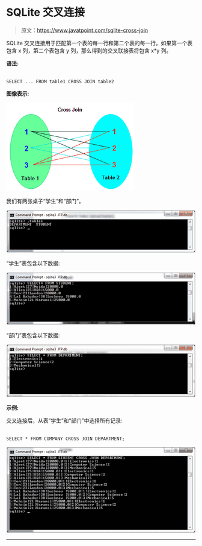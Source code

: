 # SQLite 交叉连接

> 原文：<https://www.javatpoint.com/sqlite-cross-join>

SQLite 交叉连接用于匹配第一个表的每一行和第二个表的每一行。如果第一个表包含 x 列，第二个表包含 y 列，那么得到的交叉联接表将包含 x*y 列。

**语法:**

```

SELECT ... FROM table1 CROSS JOIN table2 

```

**图像表示:**

![Sqlite Cross join 1](img/10697f935319f89c0c31ad82824e8b95.png)

我们有两张桌子“学生”和“部门”。

![Sqlite Cross join 2](img/6fdb6919e2ef1499459a5de9d2e8cafd.png)

“学生”表包含以下数据:

![Sqlite Cross join 3](img/e02a4030bbc09ea69f3775a48edc9a87.png)

“部门”表包含以下数据:

![Sqlite Cross join 4](img/a5e50cfd639a7fca8002ff4f357a0bbd.png)

**示例:**

交叉连接后，从表“学生”和“部门”中选择所有记录:

```

SELECT * FROM COMPANY CROSS JOIN DEPARTMENT; 

```

![Sqlite Cross join 5](img/9f5b421eeffc80f6e2c4064b03b619e7.png)

* * *